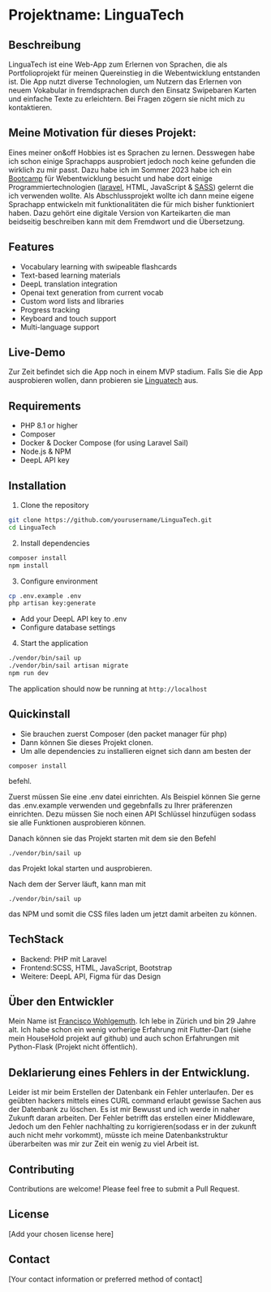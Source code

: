 # Projektname: LinguaTech

## Beschreibung
LinguaTech ist eine Web-App zum Erlernen von Sprachen, die als Portfolioprojekt für meinen Quereinstieg in die Webentwicklung entstanden ist. Die App nutzt diverse Technologien, um Nutzern das Erlernen von neuem Vokabular in fremdsprachen durch den Einsatz Swipebaren Karten und einfache Texte zu erleichtern.
Bei Fragen zögern sie nicht mich zu kontaktieren.

## Meine Motivation für dieses Projekt:
Eines meiner on&off Hobbies ist es Sprachen zu lernen. Desswegen habe ich schon einige Sprachapps ausprobiert jedoch noch keine gefunden die wirklich zu mir passt.
Dazu habe ich im Sommer 2023 habe ich ein [Bootcamp](https://www.stadt-zuerich.ch/sd/de/index/unterstuetzung/ai/arbeitsintegrationsozialhilfe/opportunity.html) für Webentwicklung besucht und habe dort einige Programmiertechnologien ([laravel](https://laravel.com/), HTML, JavaScript & [SASS](https://sass-lang.com/)) gelernt die ich verwenden wollte.
Als Abschlussprojekt wollte ich dann meine eigene Sprachapp entwickeln mit funktionalitäten die für mich bisher funktioniert haben. Dazu gehört eine digitale Version von Karteikarten die man beidseitig beschreiben kann mit dem Fremdwort und die Übersetzung.

## Features
- Vocabulary learning with swipeable flashcards
- Text-based learning materials
- DeepL translation integration
- Openai text generation from current vocab
- Custom word lists and libraries
- Progress tracking
- Keyboard and touch support
- Multi-language support

## Live-Demo
Zur Zeit befindet sich die App noch in einem MVP stadium. Falls Sie die App ausprobieren wollen, dann probieren sie  [Linguatech](http://linguatech.ch) aus.

## Requirements
- PHP 8.1 or higher
- Composer
- Docker & Docker Compose (for using Laravel Sail)
- Node.js & NPM
- DeepL API key

## Installation
1. Clone the repository
```bash
git clone https://github.com/yourusername/LinguaTech.git
cd LinguaTech
```

2. Install dependencies
```bash
composer install
npm install
```

3. Configure environment
```bash
cp .env.example .env
php artisan key:generate
```
- Add your DeepL API key to .env
- Configure database settings

4. Start the application
```bash
./vendor/bin/sail up
./vendor/bin/sail artisan migrate
npm run dev
```

The application should now be running at `http://localhost`

## Quickinstall 
 - Sie brauchen zuerst Composer (den packet manager für php)
 - Dann können Sie dieses Projekt clonen.
 - Um alle dependencies zu installieren eignet sich dann am besten der 
 ```
 composer install
 ```
 befehl. 

 Zuerst müssen Sie eine .env datei einrichten. Als Beispiel können Sie gerne das .env.example verwenden und gegebnfalls zu Ihrer präferenzen einrichten.
 Dezu müssen Sie noch einen API Schlüssel hinzufügen sodass sie alle Funktionen ausprobieren können.


 Danach können sie das Projekt starten mit dem sie den Befehl
 ```
 ./vendor/bin/sail up 
 ``` 
 das Projekt lokal starten und ausprobieren.

 Nach dem der Server läuft, kann man mit
 ```
 ./vendor/bin/sail up 
 ``` 
 das NPM und somit die CSS files laden um jetzt damit arbeiten zu können.

## TechStack
- Backend: PHP mit Laravel
- Frontend:SCSS, HTML, JavaScript,  Bootstrap
- Weitere: DeepL API, Figma für das Design

## Über den Entwickler
Mein Name ist [Francisco Wohlgemuth](http://linguatech.ch/about_me). Ich lebe in Zürich und bin 29 Jahre alt.
Ich habe schon ein wenig vorherige Erfahrung mit Flutter-Dart (siehe mein HouseHold projekt auf github) und auch schon Erfahrungen mit Python-Flask (Projekt nicht öffentlich).

## Deklarierung eines Fehlers in der Entwicklung.
Leider ist mir beim Erstellen der Datenbank ein Fehler unterlaufen. Der es geübten hackers mittels eines CURL command erlaubt gewisse Sachen aus der Datenbank zu löschen.
Es ist mir Bewusst und ich werde in naher Zukunft daran arbeiten.
Der Fehler betrifft das erstellen einer Middleware, Jedoch um den Fehler nachhalting zu korrigieren(sodass er in der zukunft auch nicht mehr vorkommt), müsste ich meine Datenbankstruktur überarbeiten was mir zur Zeit ein wenig zu viel Arbeit ist.

## Contributing
Contributions are welcome! Please feel free to submit a Pull Request.

## License
[Add your chosen license here]

## Contact
[Your contact information or preferred method of contact]
